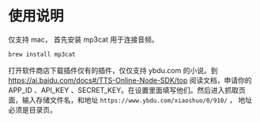 # 使用说明

仅支持 mac， 首先安装 mp3cat 用于连接音频。

```bash
brew install mp3cat
```

打开软件商店下载插件仅有的插件，仅仅支持 ybdu.com 的小说。到 https://ai.baidu.com/docs#/TTS-Online-Node-SDK/top 阅读文档，申请你的 APP_ID 、API_KEY 、SECRET_KEY。在设置里面填写他们。然后进入抓取页面，输入存储文件名，和地址 `https://www.ybdu.com/xiaoshuo/0/910/` ， 地址必须是目录页。
